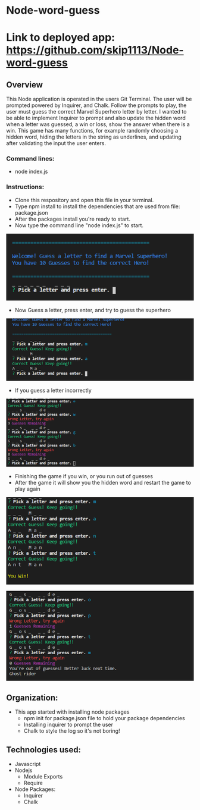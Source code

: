 # Node-word-guess

# Link to deployed app: https://github.com/skip1113/Node-word-guess

## Overview
This Node application is operated in the users Git Terminal. The user will be prompted powered by Inquirer, and Chalk. Follow the prompts to play, the user must guess the correct Marvel Superhero letter by letter. I wanted to be able to implement Inquirer to prompt and also update the hidden word when a letter was guessed, a win or loss, show the answer when there is a win. This game has many functions, for example randomly choosing a hidden word, hiding the letters in the string as underlines, and updating after validating the input the user enters.

### Command lines:
* node index.js
### Instructions:
* Clone this respository and open this file in your terminal.
* Type npm install to install the dependencies that are used from file: package.json
* After the packages install you're ready to start.
* Now type the command line "node index.js" to start.

![](/assets/images/word-start.png)

* Now Guess a letter, press enter, and try to guess the superhero

![](/assets/images/word-mid.png)

* If you guess a letter incorrectly

![](/assets/images/word-wrong.png)

* Finishing the game if you win, or you run out of guesses
* After the game it will show you the hidden word and restart the game to play again

![](/assets/images/word-fin.png)


![](/assets/images/word-lose.png)

## Organization:
* This app started with installing node packages
    * npm init for package.json file to hold your package dependencies
    * Installing inquirer to prompt the user
    * Chalk to style the log so it's not boring!
## Technologies used:
* Javascript
* Nodejs
    * Module Exports
    * Require
* Node Packages:
    * Inquirer 
    * Chalk
